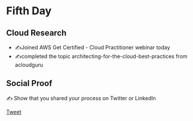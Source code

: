 <!-- This is a template you can use for quick progress days. It removes a lot of the steps we encourage you to share in the longer template 000-DAY-ARTICLE-LONG-TEMPLATE.MD-->

# Fifth Day

## Cloud Research

- ✍️Joined AWS Get Certified - Cloud Practitioner  webinar today
- ✍️completed the topic architecting-for-the-cloud-best-practices from acloudguru

## Social Proof

✍️ Show that you shared your process on Twitter or LinkedIn

[Tweet](https://twitter.com/BharathMuddada/status/1295425908187123712)

